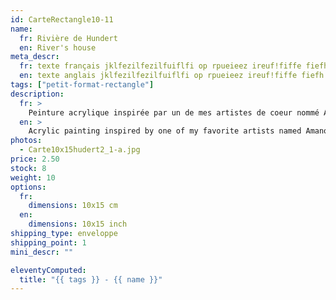 ```yaml
---
id: CarteRectangle10-11
name: 
  fr: Rivière de Hundert 
  en: River's house 
meta_descr:
  fr: texte français jklfezilfezilfuiflfi op rpueieez ireuf!fiffe fiefh hfhslfhsfh dfhds fdsfdsifdshfids
  en: texte anglais jklfezilfezilfuiflfi op rpueieez ireuf!fiffe fiefh hfhslfhsfh dfhds fdsfdsifdshfids
tags: ["petit-format-rectangle"]
description: 
  fr: > 
    Peinture acrylique inspirée par un de mes artistes de coeur nommé Amano Yoshitaka, en apposant les traits de ce couple à l'encre de chine, contrastant avec le fond coloré. 
  en: >
    Acrylic painting inspired by one of my favorite artists named Amano Yoshitaka, applying the features of this couple in Indian ink, contrasting with the colored background.
photos:
  - Carte10x15hudert2_1-a.jpg
price: 2.50
stock: 8
weight: 10
options:
  fr:
    dimensions: 10x15 cm
  en:
    dimensions: 10x15 inch
shipping_type: enveloppe
shipping_point: 1
mini_descr: ""

eleventyComputed:
  title: "{{ tags }} - {{ name }}"
---
```

